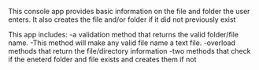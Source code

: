 This console app provides basic information on the file and folder the user enters.
It also creates the file and/or folder if it did not previously exist

This app includes:
-a validation method that returns the valid folder/file name. 
  -This method will make any valid file name a text file.
-overload methods that return the file/directory information
-two methods that check if the eneterd folder and file exists and creates them if not
